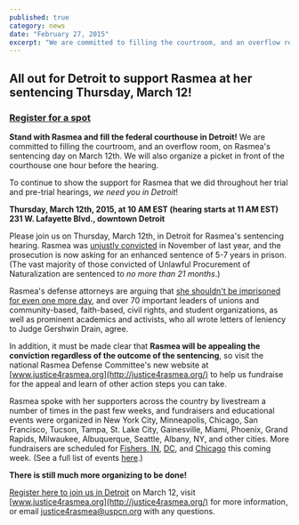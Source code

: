 ```yaml
---
published: true
category: news
date: "February 27, 2015"
excerpt: "We are committed to filling the courtroom, and an overflow room, on Rasmea's sentencing day on March 12th.  We will also organize a picket in front of the courthouse one hour before the hearing. Join us!"
---
```


## All out for Detroit to support Rasmea at her sentencing Thursday, March 12!

### **[Register for a spot](https://docs.google.com/forms/d/1608nKSQe46T7-vK9w6ui_aAGhiH7mFxHCPLUQgqCxDQ/viewform)**

**Stand with Rasmea and fill the federal courthouse in Detroit!**
We are committed to filling the courtroom, and an overflow room, on Rasmea's sentencing day on March 12th.  We will also organize a picket in front of the courthouse one hour before the hearing.

To continue to show the support for Rasmea that we did throughout her trial and pre-trial hearings, _we need you in Detroit_!

**Thursday, March 12th, 2015, at 10 AM EST (hearing starts at 11 AM EST)
231 W. Lafayette Blvd., downtown Detroit**


Please join us on Thursday, March 12th, in Detroit for Rasmea's sentencing hearing. Rasmea was [unjustly convicted](http://uspcn.org/2014/11/10/without-a-full-and-fair-trial-rasmea-found-guilty/) in November of last year, and the prosecution is now asking for an enhanced sentence of 5-7 years in prison.  (The vast majority of those convicted of Unlawful Procurement of Naturalization are sentenced to _no more than 21 months_.)

Rasmea's defense attorneys are arguing that [she shouldn't be imprisoned for even one more day](http://justice4rasmea.org/news/2015/02/26/defense-attorneys-file-sentencing-memorandum/), and over 70 important leaders of unions and community-based, faith-based, civil rights, and student organizations, as well as prominent academics and activists, who all wrote letters of leniency to Judge Gershwin Drain, agree.

In addition, it must be made clear that **Rasmea will be appealing the conviction regardless of the outcome of the sentencing**, so visit the national Rasmea Defense Committee's new website at [www.justice4rasmea.org](http://justice4rasmea.org/) to help us fundraise for the appeal and learn of other action steps you can take.

Rasmea spoke with her supporters across the country by livestream a number of times in the past few weeks, and fundraisers and educational events were organized in New York City, Minneapolis, Chicago, San Francisco, Tucson, Tampa, St. Lake City, Gainesville, Miami, Phoenix, Grand Rapids, Milwaukee, Albuquerque, Seattle, Albany, NY, and other cities.  More fundraisers are scheduled for [Fishers, IN](https://www.facebook.com/events/409173849258525), [DC](https://www.facebook.com/events/785634374863657), and [Chicago](https://www.facebook.com/events/652756228169625) this coming week. (See a full list of events [here](http://www.stopfbi.net/get-involved/events/past).)  

**There is still much more organizing to be done!**

[Register here to join us in Detroit](https://docs.google.com/forms/d/1608nKSQe46T7-vK9w6ui_aAGhiH7mFxHCPLUQgqCxDQ/viewform) on March 12, visit [www.justice4rasmea.org](http://justice4rasmea.org/) for more information, or email [justice4rasmea@uspcn.org](mailto:justice4rasmea@uspcn.org) with any questions.